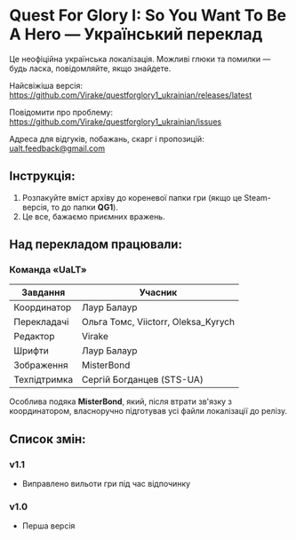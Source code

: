 # Quest For Glory I: So You Want To Be A Hero — Український переклад

Це неофіційна українська локалізація. Можливі глюки та помилки — будь ласка, повідомляйте, якщо знайдете.

Найсвіжіша версія: https://github.com/Virake/questforglory1_ukrainian/releases/latest

Повідомити про проблему: https://github.com/Virake/questforglory1_ukrainian/issues

Адреса для відгуків, побажань, скарг і пропозицій: [ualt.feedback@gmail.com](mailto:ualt.feedback@gmail.com)

## Інструкція:
	
1) Розпакуйте вміст архіву до кореневої папки гри (якщо це Steam-версія, то до папки **QG1**).
2) Це все, бажаємо приємних вражень.

## Над перекладом працювали:

### Команда «UaLT»
| Завдання     | Учасник                                                       |
| ------------ | ------------------------------------------------------------- |
| Координатор  | Лаур Балаур                                                   |
| Перекладачі  | Ольга Томс, Viictorr, Oleksa_Kyrych                           |
| Редактор     | Virake                                                        |
| Шрифти       | Лаур Балаур                                                   |
| Зображення   | MisterBond                                                    |
| Техпідтримка | Сергій Богданцев (STS-UA)                                     |

Особлива подяка **MisterBond**, який, після втрати зв'язку з координатором, власноручно підготував усі файли локалізації до релізу.

## Список змін:

### v1.1

- Виправлено вильоти гри під час відпочинку

### v1.0

- Перша версія

